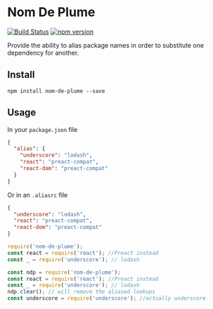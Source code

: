 # Nom De Plume #

[![Build Status](https://travis-ci.org/Kevnz/nom-de-plume.svg?branch=master)](https://travis-ci.org/Kevnz/nom-de-plume) [![npm version](https://badge.fury.io/js/nom-de-plume.svg)](https://badge.fury.io/js/nom-de-plume)

Provide the ability to alias package names in order to substitute one dependency for another.

## Install

`npm install nom-de-plume --save`

## Usage

In your `package.json` file

```json
{
  "alias": {
    "underscore": "lodash",
    "react": "preact-compat",
    "react-dom": "preact-compat"
  }
}
```

Or in an `.aliasrc` file

```json
{
  "underscore": "lodash",
  "react": "preact-compat",
  "react-dom": "preact-compat"
}
```

```javascript
require('nom-de-plume');
const react = require('react'); //Preact instead
const _ = require('underscore'); // lodash
```

```javascript
const ndp = require('nom-de-plume');
const react = require('react'); //Preact instead
const _ = require('underscore'); // lodash
ndp.clear(); // will remove the aliased lookups
const underscore = require('underscore'); //actually underscore
```
